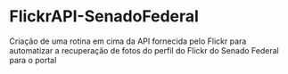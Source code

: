 # FlickrAPI-SenadoFederal
Criação de uma rotina em cima da API fornecida pelo Flickr para automatizar a recuperação de fotos do perfil do Flickr do Senado Federal para o portal
